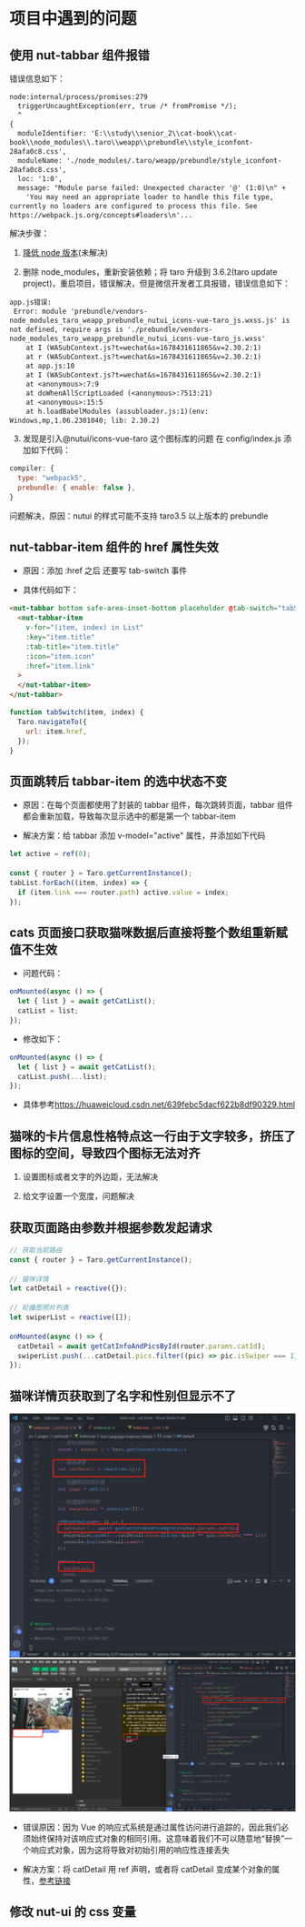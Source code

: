 # 项目中遇到的问题

## 使用 nut-tabbar 组件报错

错误信息如下：

```
node:internal/process/promises:279
  triggerUncaughtException(err, true /* fromPromise */);
  ^
{
  moduleIdentifier: 'E:\\study\\senior_2\\cat-book\\cat-book\\node_modules\\.taro\\weapp\\prebundle\\style_iconfont-28afa0c8.css',
  moduleName: './node_modules/.taro/weapp/prebundle/style_iconfont-28afa0c8.css',
  loc: '1:0',
  message: "Module parse failed: Unexpected character '@' (1:0)\n" +
    'You may need an appropriate loader to handle this file type, currently no loaders are configured to process this file. See https://webpack.js.org/concepts#loaders\n'...
```

解决步骤：

1. [降低 node 版本](https://blog.csdn.net/m0_59910554/article/details/126308956)(未解决)

2. 删除 node_modules，重新安装依赖；将 taro 升级到 3.6.2(taro update project)，重启项目，错误解决，但是微信开发者工具报错，错误信息如下：

```
app.js错误:
 Error: module 'prebundle/vendors-node_modules_taro_weapp_prebundle_nutui_icons-vue-taro_js.wxss.js' is not defined, require args is './prebundle/vendors-node_modules_taro_weapp_prebundle_nutui_icons-vue-taro_js.wxss'
    at I (WASubContext.js?t=wechat&s=1678431611865&v=2.30.2:1)
    at r (WASubContext.js?t=wechat&s=1678431611865&v=2.30.2:1)
    at app.js:10
    at I (WASubContext.js?t=wechat&s=1678431611865&v=2.30.2:1)
    at <anonymous>:7:9
    at doWhenAllScriptLoaded (<anonymous>:7513:21)
    at <anonymous>:15:5
    at h.loadBabelModules (assubloader.js:1)(env: Windows,mp,1.06.2301040; lib: 2.30.2)
```

3. 发现是引入@nutui/icons-vue-taro 这个图标库的问题
   在 config/index.js 添加如下代码：

```js
compiler: {
  type: "webpack5",
  prebundle: { enable: false },
}
```

问题解决，原因：nutui 的样式可能不支持 taro3.5 以上版本的 prebundle

## nut-tabbar-item 组件的 href 属性失效

- 原因：添加 :href 之后 还要写 tab-switch 事件

- 具体代码如下：

```html
<nut-tabbar bottom safe-area-inset-bottom placeholder @tab-switch="tabSwitch">
  <nut-tabbar-item
    v-for="(item, index) in List"
    :key="item.title"
    :tab-title="item.title"
    :icon="item.icon"
    :href="item.link"
  >
  </nut-tabbar-item>
</nut-tabbar>
```

```js
function tabSwitch(item, index) {
  Taro.navigateTo({
    url: item.href,
  });
}
```

## 页面跳转后 tabbar-item 的选中状态不变

- 原因：在每个页面都使用了封装的 tabbar 组件，每次跳转页面，tabbar 组件都会重新加载，导致每次显示选中的都是第一个 tabbar-item

- 解决方案：给 tabbar 添加 v-model="active" 属性，并添加如下代码

```js
let active = ref(0);

const { router } = Taro.getCurrentInstance();
tabList.forEach((item, index) => {
  if (item.link === router.path) active.value = index;
});
```

## cats 页面接口获取猫咪数据后直接将整个数组重新赋值不生效

- 问题代码：

```js
onMounted(async () => {
  let { list } = await getCatList();
  catList = list;
});
```

- 修改如下：

```js
onMounted(async () => {
  let { list } = await getCatList();
  catList.push(...list);
});
```

- 具体参考<https://huaweicloud.csdn.net/639febc5dacf622b8df90329.html>

## 猫咪的卡片信息性格特点这一行由于文字较多，挤压了图标的空间，导致四个图标无法对齐

1. 设置图标或者文字的外边距，无法解决

2. 给文字设置一个宽度，问题解决

## 获取页面路由参数并根据参数发起请求

```js
// 获取当前路由
const { router } = Taro.getCurrentInstance();

// 猫咪详情
let catDetail = reactive({});

// 轮播图照片列表
let swiperList = reactive([]);

onMounted(async () => {
  catDetail = await getCatInfoAndPicsById(router.params.catId);
  swiperList.push(...catDetail.pics.filter((pic) => pic.isSwiper === 1));
});
```

## 猫咪详情页获取到了名字和性别但显示不了

![](./assets/1.png)
![](./assets/2.png)

- 错误原因：因为 Vue 的响应式系统是通过属性访问进行追踪的，因此我们必须始终保持对该响应式对象的相同引用。这意味着我们不可以随意地“替换”一个响应式对象，因为这将导致对初始引用的响应性连接丢失

- 解决方案：将 catDetail 用 ref 声明，或者将 catDetail 变成某个对象的属性，[参考链接](https://cn.vuejs.org/guide/essentials/reactivity-fundamentals.html#reactive-variables-with-ref)

## 修改 nut-ui 的 css 变量